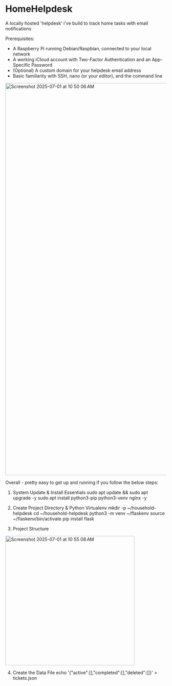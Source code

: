 # HomeHelpdesk
A locally hosted 'helpdesk' i've build to track home tasks with email notifications

Prerequisites:
- A Raspberry Pi running Debian/Raspbian, connected to your local network
- A working iCloud account with Two-Factor Authentication and an App-Specific Password
- (Optional) A custom domain for your helpdesk email address
-  Basic familiarity with SSH, nano (or your editor), and the command line

<img width="1221" alt="Screenshot 2025-07-01 at 10 50 06 AM" src="https://github.com/user-attachments/assets/7b20038d-7407-4a2c-9757-7df2d5a7aa1c" />

Overall - pretty easy to get up and running if you follow the below steps:

1. System Update & Install Essentials
  sudo apt update && sudo apt upgrade -y
  sudo apt install python3-pip python3-venv nginx -y

2. Create Project Directory & Python Virtualenv
  mkdir -p ~/household-helpdesk
  cd ~/household-helpdesk
  python3 -m venv ~/flaskenv
  source ~/flaskenv/bin/activate
  pip install flask

3. Project Structure
   
  <img width="403" alt="Screenshot 2025-07-01 at 10 55 08 AM" src="https://github.com/user-attachments/assets/e04721d7-112b-4d53-aafb-20ee15b8461b" />


4. Create the Data File
   echo '{"active":[],"completed":[],"deleted":[]}' > tickets.json


